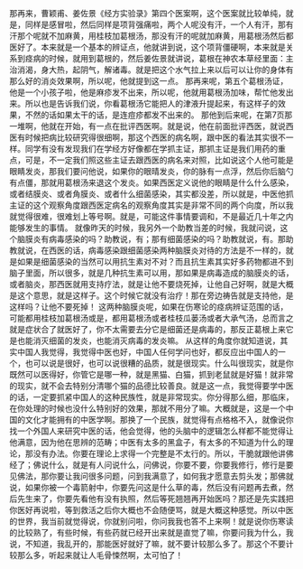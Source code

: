 那再来，曹颖甫、姜佐景《经方实验录》第四个医案啊，这个医案就比较单纯，就是，同样是感冒啦，然后同样是项背强痛啦，两个人呢没有汗，一个人有汗，那有汗那个呢就不加麻黄，用桂枝加葛根汤，那没有汗的呢就加麻黄，用葛根汤然后都医好了。本来就是一个基本的辨证点，他就讲到说，这个项背僵硬啊，本来就是关系到痉病的时候，就用到葛根的，然后姜佐景就讲说，葛根在神农本草经里面：主治消渴，身大热，起阴气，解诸毒。就是把这个水气拉上来以后可以让你的身体有那么好的消炎效果啊，所以呢，他就提到这一点。
那再来呢，第五个葛根汤证，他是一个小孩子啦，他是麻疹发不出来，所以呢，他就用葛根汤加味，帮忙他发出来。所以也是告诉我们说，你看葛根汤它能把人的津液升提起来，有这样子的效果，不然的话如果太干的话，是连痘疹都发不出来的。
那他到后来呢，在第7页那一堆啊，他就在开始，有一点在批评西医啊。就是说，他在前面批评西医，就说西医有时候把病比较研究得很细啊，那这个西医的病名啊，跟中医的看法其实很不一样。同学有没有发现我们在学经方好像都在学抓主证，那抓主证是我们用药的重点，可是，不一定我们照这些主证去跟西医的病名来对照，比如说这个人他可能是眼睛发炎，那我们要问他说，如果你的眼晴发炎，你的脉有一点浮，然后你后脑勺有点僵，那就用葛根汤来退这个发炎。如果西医定义说他的眼睛是什么什么感染，或者结膜炎、或者角膜炎、或者什么细菌感染，其实都没差，所以就是，中医他抓主证的这个观察角度跟西医定病名的观察角度其实是非常不同的两个向度，所以我就觉得很难，很难划上等号啊。就是，可能这件事情要调和，不是最近几十年之内能够发生的事情。
就像昨天的时候，我另外一个助教当差的时候，我就问说，这个脑膜炎有病毒感染的吗？助教说，有；那有细菌感染的吗？助教就说，有。那助教就说，在西医的话，病毒感染跟细菌感染两种脑膜炎对待的方法是不一样的，就是如果是细菌感染的当然可以用抗生素对不对？而且抗生素其实好多药物都进不到脑子里面，所以很多，就是几种抗生素可以用，那如果是病毒造成的脑膜炎的话，或者脑炎，那西医就用支持疗法，就是让他不要烧死掉，让他自己好啊，就是大概是这个意思，就是这样子。这个时候它就没有治疗！那在旁边祷告就是支持他，是这样吗？让他不要死掉！
这两种脑膜炎呢，如果在伤寒论的痉病辨证范围的话，可能都用桂枝加葛根汤或是，都用葛根汤或者桂枝瓜蒌汤或者大承气汤，总而言之就是症状合了就医好了，你不太需要去分它是细菌还是病毒的，那反正葛根上来它是也能消灭细菌的发炎，也能消灭病毒的发炎嘛。
从这样的角度你就知道说，其实中国人我觉得，我觉得中医也好，中国人任何学问也好，都反应出中国人的一个，也可以说是很好，也可以说很糟的品质，就是很现实。什么叫很现实，就是你既然可以医得好，你管它是哪一种，就是黑猫、白猫，抓到老鼠就是好猫！就非常的现实，就不会去特别分清哪个猫的品德比较善良。就是这一点，我觉得要学中医的话，一定要抓紧中国人的这种民族性，就是非常现实。你分得那么细，那临床，在你处理的时候也没什么特别好的效果，那就不用分了嘛。大概就是，这是一个中国的文化才能拥有的中医学啊。那换了一个民族，就觉得有点格格不入，就像说你找一个外国人来研究中医的话，他会觉得，他的头脑中的逻辑怎么样都不能觉得让他满意，因为他在思辨的范畴；中医有太多的黑盒子，有太多的不知道为什么的理论，那没有办法。你要在理论上求得一个完整是不太行的。所以，干脆就跟他讲佛经了；佛说什么，就是有人问说什么，问佛说，你要不要，你要我修行，修行是要见佛法，那你要让我问很多问题，问到我满意了，如何我才愿意去剪头发；那佛就说，如果你被一个毒箭射中，你要先问这是什么草的毒，然后没有问题再去煮，然后先生来了，你要先看他有没有执照，然后等死翘翘再开始医吗？那还是先实践把你医好再说啦，等到救活之后你大概也不会随便骂，就是大概这种感觉。所以中医的世界，我当前就觉得说，你就别问啦，你问我我也答不上来啊！就是说你伤寒读的比较熟了，有些时候，有些药就已经开出来就是直觉了嘛，你要问我为什么，我说，不知道，我乱开的，那能医好就好了嘛，就不要计较那么多了。那这个不要计较那么多，听起来就让人毛骨悚然啊，太可怕了！

